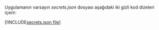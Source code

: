 Uygulamanın varsayın *secrets.json* dosyası aşağıdaki iki gizli kod dizeleri içerir:

[!INCLUDE[secrets.json file](secrets-json-file.md)]